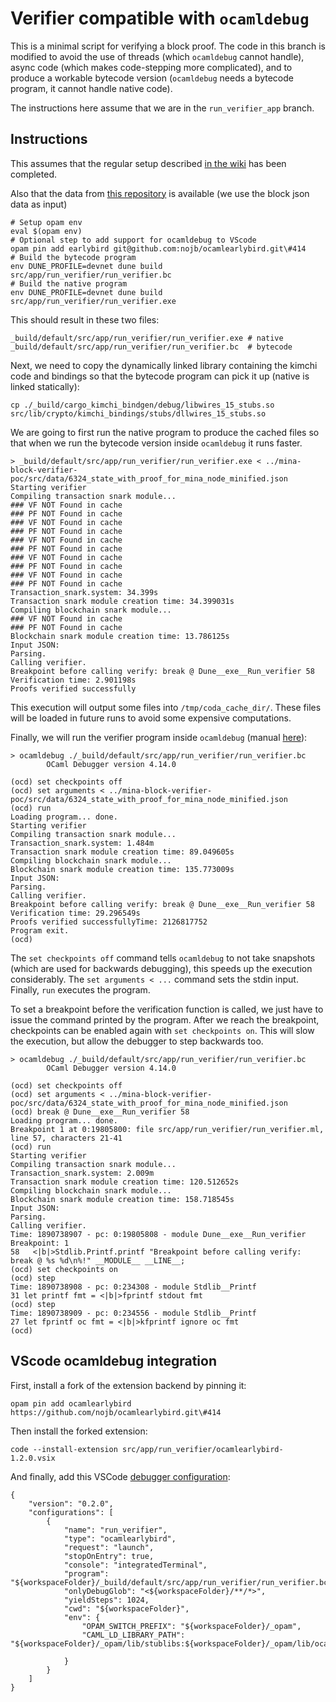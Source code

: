 # Verifier compatible with `ocamldebug`

This is a minimal script for verifying a block proof. The code in this branch is modified to avoid the use of threads (which `ocamldebug` cannot handle), async code (which makes code-stepping more complicated), and to produce a workable bytecode version (`ocamldebug` needs a bytecode program, it cannot handle native code).

The instructions here assume that we are in the `run_verifier_app` branch.

## Instructions

This assumes that the regular setup described [in the wiki](https://github.com/name-placeholder/mina-wiki/tree/master/build_and_run_mina_cli) has been completed.

Also that the data from [this repository](https://github.com/name-placeholder/mina-block-verifier-poc) is available (we use the block json data as input)

```
# Setup opam env
eval $(opam env)
# Optional step to add support for ocamldebug to VScode
opam pin add earlybird git@github.com:nojb/ocamlearlybird.git\#414
# Build the bytecode program
env DUNE_PROFILE=devnet dune build src/app/run_verifier/run_verifier.bc
# Build the native program
env DUNE_PROFILE=devnet dune build src/app/run_verifier/run_verifier.exe
```

This should result in these two files:

```
_build/default/src/app/run_verifier/run_verifier.exe # native
_build/default/src/app/run_verifier/run_verifier.bc  # bytecode
```

Next, we need to copy the dynamically linked library containing the kimchi code and bindings so that the bytecode program can pick it up (native is linked statically):

```
cp ./_build/cargo_kimchi_bindgen/debug/libwires_15_stubs.so src/lib/crypto/kimchi_bindings/stubs/dllwires_15_stubs.so
```

We are going to first run the native program to produce the cached files so that when we run the bytecode version inside `ocamldebug` it runs faster.

```
> _build/default/src/app/run_verifier/run_verifier.exe < ../mina-block-verifier-poc/src/data/6324_state_with_proof_for_mina_node_minified.json
Starting verifier
Compiling transaction snark module...
### VF NOT Found in cache
### PF NOT Found in cache
### VF NOT Found in cache
### PF NOT Found in cache
### VF NOT Found in cache
### PF NOT Found in cache
### VF NOT Found in cache
### PF NOT Found in cache
### VF NOT Found in cache
### PF NOT Found in cache
Transaction_snark.system: 34.399s
Transaction snark module creation time: 34.399031s
Compiling blockchain snark module...
### VF NOT Found in cache
### PF NOT Found in cache
Blockchain snark module creation time: 13.786125s
Input JSON:
Parsing.
Calling verifier.
Breakpoint before calling verify: break @ Dune__exe__Run_verifier 58
Verification time: 2.901198s
Proofs verified successfully
```

This execution will output some files into `/tmp/coda_cache_dir/`. These files will be loaded in future runs to avoid some expensive computations.

Finally, we will run the verifier program inside `ocamldebug` (manual [here](https://v2.ocaml.org/manual/debugger.html)):

```
> ocamldebug ./_build/default/src/app/run_verifier/run_verifier.bc
        OCaml Debugger version 4.14.0

(ocd) set checkpoints off
(ocd) set arguments < ../mina-block-verifier-poc/src/data/6324_state_with_proof_for_mina_node_minified.json
(ocd) run
Loading program... done.
Starting verifier
Compiling transaction snark module...
Transaction_snark.system: 1.484m
Transaction snark module creation time: 89.049605s
Compiling blockchain snark module...
Blockchain snark module creation time: 135.773009s
Input JSON:
Parsing.
Calling verifier.
Breakpoint before calling verify: break @ Dune__exe__Run_verifier 58
Verification time: 29.296549s
Proofs verified successfullyTime: 2126817752
Program exit.
(ocd)
```

The `set checkpoints off` command tells `ocamldebug` to not take snapshots (which are used for backwards debugging), this speeds up the execution considerably.
The `set arguments < ...` command sets the stdin input.
Finally, `run` executes the program.

To set a breakpoint before the verification function is called, we just have to issue the command printed by the program. After we reach the breakpoint, checkpoints can be enabled again with `set checkpoints on`. This will slow the execution, but allow the debugger to step backwards too.

```
> ocamldebug ./_build/default/src/app/run_verifier/run_verifier.bc
        OCaml Debugger version 4.14.0

(ocd) set checkpoints off
(ocd) set arguments < ../mina-block-verifier-poc/src/data/6324_state_with_proof_for_mina_node_minified.json
(ocd) break @ Dune__exe__Run_verifier 58
Loading program... done.
Breakpoint 1 at 0:19805800: file src/app/run_verifier/run_verifier.ml, line 57, characters 21-41
(ocd) run
Starting verifier
Compiling transaction snark module...
Transaction_snark.system: 2.009m
Transaction snark module creation time: 120.512652s
Compiling blockchain snark module...
Blockchain snark module creation time: 158.718545s
Input JSON:
Parsing.
Calling verifier.
Time: 1890738907 - pc: 0:19805808 - module Dune__exe__Run_verifier
Breakpoint: 1
58   <|b|>Stdlib.Printf.printf "Breakpoint before calling verify: break @ %s %d\n%!" __MODULE__ __LINE__;
(ocd) set checkpoints on
(ocd) step
Time: 1890738908 - pc: 0:234308 - module Stdlib__Printf
31 let printf fmt = <|b|>fprintf stdout fmt
(ocd) step
Time: 1890738909 - pc: 0:234556 - module Stdlib__Printf
27 let fprintf oc fmt = <|b|>kfprintf ignore oc fmt
(ocd)
```

## VScode ocamldebug integration

First, install a fork of the extension backend by pinning it:

```
opam pin add ocamlearlybird https://github.com/nojb/ocamlearlybird.git\#414
```

Then install the forked extension:

```
code --install-extension src/app/run_verifier/ocamlearlybird-1.2.0.vsix
```

And finally, add this VSCode [debugger configuration](https://code.visualstudio.com/docs/editor/debugging#_launch-configurations):

```
{
    "version": "0.2.0",
    "configurations": [
        {
            "name": "run_verifier",
            "type": "ocamlearlybird",
            "request": "launch",
            "stopOnEntry": true,
            "console": "integratedTerminal",
            "program": "${workspaceFolder}/_build/default/src/app/run_verifier/run_verifier.bc",
            "onlyDebugGlob": "<${workspaceFolder}/**/*>",
            "yieldSteps": 1024,
            "cwd": "${workspaceFolder}",
            "env": {
                "OPAM_SWITCH_PREFIX": "${workspaceFolder}/_opam",
                "CAML_LD_LIBRARY_PATH": "${workspaceFolder}/_opam/lib/stublibs:${workspaceFolder}/_opam/lib/ocaml/stublibs:${workspaceFolder}/_opam/lib/ocaml"

            }
        }
    ]
}
```
